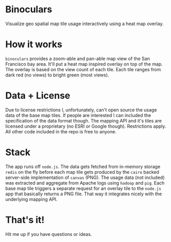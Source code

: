 # Binoculars
Visualize geo spatial map tile usage interactively using a heat map overlay.

# How it works
```binoculars``` provides a zoom-able and pan-able map view of the San Francisco bay area. It'll put a heat map inspired overlay on top of the map. The overlay is based on the view count of each tile. Each tile ranges from dark red (no views) to bright green (most views).

# Data + License
Due to license restrictions I, unfortunately, can't open source the usage data of the base map tiles. If people are interested I can included the specification of the data format though.
The mapping API and it's tiles are licensed under a proprietary (no ESRI or Google though). Restrictions apply. All other code included in the repo is free to anyone.

# Stack
The app runs off ```node.js```. The data gets fetched from in-memory storage ```redis``` on the fly before each map tile gets produced by the ```cairo``` backed server-side implementation of ```canvas``` (PNG). The usage data (not included) was extracted and aggregate from Apache logs using ```hadoop``` and ```pig```.
Each base map tile triggers a separate request for an overlay tile to the ```node.js``` app that basically returns a PNG file. That way it integrates nicely with the underlying mapping API.

# That's it!
Hit me up if you have questions or ideas.